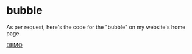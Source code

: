 # bubble

As per request, here's the code for the "bubble" on my website's home page.

<a href="https://ylw311.github.io/bubble/">DEMO</a>